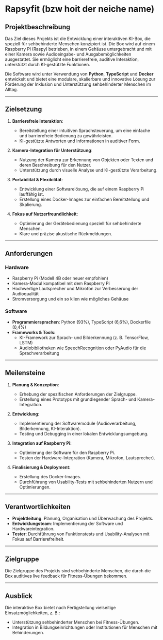 # Rapsyfit (bzw hoit der neiche name)

## Projektbeschreibung
Das Ziel dieses Projekts ist die Entwicklung einer interaktiven KI-Box, die speziell für sehbehinderte Menschen konzipiert ist. Die Box wird auf einem Raspberry Pi (Raspy) betrieben, in einem Gehäuse untergebracht und mit einer Kamera sowie Audioeingabe- und Ausgabemöglichkeiten ausgestattet. Sie ermöglicht eine barrierefreie, auditive Interaktion, unterstützt durch KI-gestützte Funktionen.

Die Software wird unter Verwendung von **Python**, **TypeScript** und **Docker** entwickelt und bietet eine modulare, skalierbare und innovative Lösung zur Förderung der Inklusion und Unterstützung sehbehinderter Menschen im Alltag.

---

## Zielsetzung
1. **Barrierefreie Interaktion**:
   - Bereitstellung einer intuitiven Sprachsteuerung, um eine einfache und barrierefreie Bedienung zu gewährleisten.
   - KI-gestützte Antworten und Informationen in auditiver Form.

2. **Kamera-Integration für Unterstützung**:
   - Nutzung der Kamera zur Erkennung von Objekten oder Texten und deren Beschreibung für den Nutzer.
   - Unterstützung durch visuelle Analyse und KI-gestützte Verarbeitung.

3. **Portabilität & Flexibilität**:
   - Entwicklung einer Softwarelösung, die auf einem Raspberry Pi lauffähig ist.
   - Erstellung eines Docker-Images zur einfachen Bereitstellung und Skalierung.

4. **Fokus auf Nutzerfreundlichkeit**:
   - Optimierung der Gerätebedienung speziell für sehbehinderte Menschen.
   - Klare und präzise akustische Rückmeldungen.

---

## Anforderungen
### Hardware
- Raspberry Pi (Modell 4B oder neuer empfohlen)
- Kamera-Modul kompatibel mit dem Raspberry Pi
- Hochwertige Lautsprecher und Mikrofon zur Verbesserung der Audioqualität
- Stromversorgung und ein so klien wie mögliches Gehäuse

### Software
- **Programmiersprachen**: Python (93%), TypeScript (6,6%), Dockerfile (0,4%)
- **Frameworks & Tools**:
  - KI-Framework zur Sprach- und Bilderkennung (z. B. TensorFlow, LSTM)
  - Audiobibliotheken wie SpeechRecognition oder PyAudio für die Sprachverarbeitung

---

## Meilensteine
1. **Planung & Konzeption**:
   - Erhebung der spezifischen Anforderungen der Zielgruppe.
   - Erstellung eines Prototyps mit grundlegender Sprach- und Kamera-Integration.

2. **Entwicklung**:
   - Implementierung der Softwaremodule (Audioverarbeitung, Bilderkennung, KI-Interaktion).
   - Testing und Debugging in einer lokalen Entwicklungsumgebung.

3. **Integration auf Raspberry Pi**:
   - Optimierung der Software für den Raspberry Pi.
   - Testen der Hardware-Integration (Kamera, Mikrofon, Lautsprecher).

4. **Finalisierung & Deployment**:
   - Erstellung des Docker-Images.
   - Durchführung von Usability-Tests mit sehbehinderten Nutzern und Optimierungen.

---

## Verantwortlichkeiten
- **Projektleitung**: Planung, Organisation und Überwachung des Projekts.
- **Entwicklungsteam**: Implementierung der Software und Hardwareintegration.
- **Tester**: Durchführung von Funktionstests und Usability-Analysen mit Fokus auf Barrierefreiheit.

---

## Zielgruppe
Die Zielgruppe des Projekts sind sehbehinderte Menschen, die durch die Box auditives live feedback für Fitness-Übungen bekommen.

---

## Ausblick
Die interaktive Box bietet nach Fertigstellung vielseitige Einsatzmöglichkeiten, z. B.:
- Unterstützung sehbehinderter Menschen bei Fitness-Übungen.
- Integration in Bildungseinrichtungen oder Institutionen für Menschen mit Behinderungen.